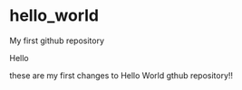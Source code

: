 # hello_world
My first github repository

Hello

these are my first changes to Hello World gthub repository!!
